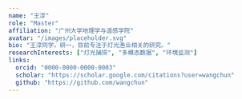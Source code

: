 ```yaml
---
name: "王淳"
role: "Master"
affiliation: "广州大学地理学与遥感学院"
avatar: "/images/placeholder.svg"
bio: "王淳同学，研一，目前专注于灯光渔业相关的研究。"
researchInterests: ["灯光捕捞", "多模态数据", "环境监测"]
links:
  orcid: "0000-0000-0000-0003"
  scholar: "https://scholar.google.com/citations?user=wangchun"
  github: "https://github.com/wangchun"
---
```

